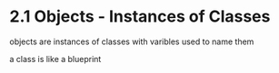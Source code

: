 # 2.1 Objects - Instances of Classes

objects are instances of classes with varibles used to name them

a class is like a blueprint

